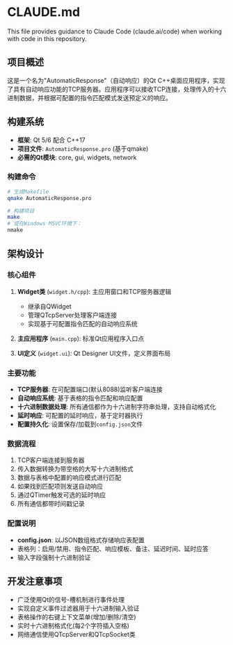 # CLAUDE.md

This file provides guidance to Claude Code (claude.ai/code) when working with code in this repository.

## 项目概述

这是一个名为"AutomaticResponse"（自动响应）的Qt C++桌面应用程序，实现了具有自动响应功能的TCP服务器。应用程序可以接收TCP连接，处理传入的十六进制数据，并根据可配置的指令匹配模式发送预定义的响应。

## 构建系统

- **框架**: Qt 5/6 配合 C++17
- **项目文件**: `AutomaticResponse.pro` (基于qmake)
- **必需的Qt模块**: core, gui, widgets, network

### 构建命令

```bash
# 生成Makefile
qmake AutomaticResponse.pro

# 构建项目
make
# 或在Windows MSVC环境下：
nmake
```

## 架构设计

### 核心组件

1. **Widget类** (`widget.h/cpp`): 主应用窗口和TCP服务器逻辑
   - 继承自QWidget
   - 管理QTcpServer处理客户端连接
   - 实现基于可配置指令匹配的自动响应系统

2. **主应用程序** (`main.cpp`): 标准Qt应用程序入口点

3. **UI定义** (`widget.ui`): Qt Designer UI文件，定义界面布局

### 主要功能

- **TCP服务器**: 在可配置端口(默认8088)监听客户端连接
- **自动响应系统**: 基于表格的指令匹配和响应配置
- **十六进制数据处理**: 所有通信都作为十六进制字符串处理，支持自动格式化
- **延时响应**: 可配置的延时响应，基于定时器执行
- **配置持久化**: 设置保存/加载到`config.json`文件

### 数据流程

1. TCP客户端连接到服务器
2. 传入数据转换为带空格的大写十六进制格式
3. 数据与表格中配置的响应模式进行匹配
4. 如果找到匹配项则发送自动响应
5. 通过QTimer触发可选的延时响应
6. 所有通信都带时间戳记录

### 配置说明

- **config.json**: 以JSON数组格式存储响应表配置
- 表格列：启用/禁用、指令匹配、响应模板、备注、延迟时间、延时应答
- 输入字段强制十六进制验证

## 开发注意事项

- 广泛使用Qt的信号-槽机制进行事件处理
- 实现自定义事件过滤器用于十六进制输入验证
- 表格操作的右键上下文菜单(增加/删除/清空)
- 实时十六进制格式化(每2个字符插入空格)
- 网络通信使用QTcpServer和QTcpSocket类